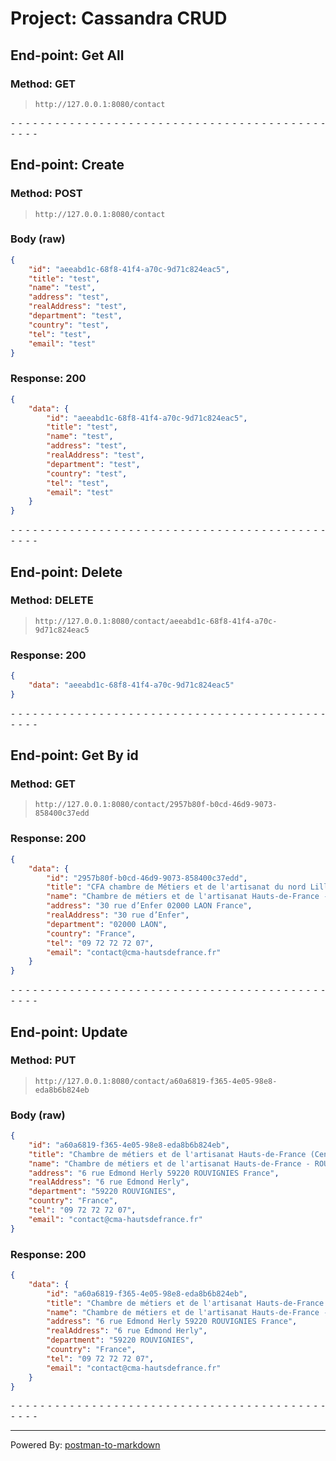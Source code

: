 # Project: Cassandra CRUD

## End-point: Get All
### Method: GET
>```
>http://127.0.0.1:8080/contact
>```

⁃ ⁃ ⁃ ⁃ ⁃ ⁃ ⁃ ⁃ ⁃ ⁃ ⁃ ⁃ ⁃ ⁃ ⁃ ⁃ ⁃ ⁃ ⁃ ⁃ ⁃ ⁃ ⁃ ⁃ ⁃ ⁃ ⁃ ⁃ ⁃ ⁃ ⁃ ⁃ ⁃ ⁃ ⁃ ⁃ ⁃ ⁃ ⁃ ⁃ ⁃ ⁃ ⁃ ⁃ ⁃ ⁃ ⁃

## End-point: Create
### Method: POST
>```
>http://127.0.0.1:8080/contact
>```
### Body (**raw**)

```json
{
    "id": "aeeabd1c-68f8-41f4-a70c-9d71c824eac5",
    "title": "test",
    "name": "test",
    "address": "test",
    "realAddress": "test",
    "department": "test",
    "country": "test",
    "tel": "test",
    "email": "test"
}
```

### Response: 200
```json
{
    "data": {
        "id": "aeeabd1c-68f8-41f4-a70c-9d71c824eac5",
        "title": "test",
        "name": "test",
        "address": "test",
        "realAddress": "test",
        "department": "test",
        "country": "test",
        "tel": "test",
        "email": "test"
    }
}
```


⁃ ⁃ ⁃ ⁃ ⁃ ⁃ ⁃ ⁃ ⁃ ⁃ ⁃ ⁃ ⁃ ⁃ ⁃ ⁃ ⁃ ⁃ ⁃ ⁃ ⁃ ⁃ ⁃ ⁃ ⁃ ⁃ ⁃ ⁃ ⁃ ⁃ ⁃ ⁃ ⁃ ⁃ ⁃ ⁃ ⁃ ⁃ ⁃ ⁃ ⁃ ⁃ ⁃ ⁃ ⁃ ⁃ ⁃

## End-point: Delete
### Method: DELETE
>```
>http://127.0.0.1:8080/contact/aeeabd1c-68f8-41f4-a70c-9d71c824eac5
>```
### Response: 200
```json
{
    "data": "aeeabd1c-68f8-41f4-a70c-9d71c824eac5"
}
```


⁃ ⁃ ⁃ ⁃ ⁃ ⁃ ⁃ ⁃ ⁃ ⁃ ⁃ ⁃ ⁃ ⁃ ⁃ ⁃ ⁃ ⁃ ⁃ ⁃ ⁃ ⁃ ⁃ ⁃ ⁃ ⁃ ⁃ ⁃ ⁃ ⁃ ⁃ ⁃ ⁃ ⁃ ⁃ ⁃ ⁃ ⁃ ⁃ ⁃ ⁃ ⁃ ⁃ ⁃ ⁃ ⁃ ⁃

## End-point: Get By id
### Method: GET
>```
>http://127.0.0.1:8080/contact/2957b80f-b0cd-46d9-9073-858400c37edd
>```
### Response: 200
```json
{
    "data": {
        "id": "2957b80f-b0cd-46d9-9073-858400c37edd",
        "title": "CFA chambre de Métiers et de l'artisanat du nord Lille : S'inscrire, Cursus, Formation ",
        "name": "Chambre de métiers et de l'artisanat Hauts-de-France - LAON",
        "address": "30 rue d’Enfer 02000 LAON France",
        "realAddress": "30 rue d’Enfer",
        "department": "02000 LAON",
        "country": "France",
        "tel": "09 72 72 72 07",
        "email": "contact@cma-hautsdefrance.fr"
    }
}
```


⁃ ⁃ ⁃ ⁃ ⁃ ⁃ ⁃ ⁃ ⁃ ⁃ ⁃ ⁃ ⁃ ⁃ ⁃ ⁃ ⁃ ⁃ ⁃ ⁃ ⁃ ⁃ ⁃ ⁃ ⁃ ⁃ ⁃ ⁃ ⁃ ⁃ ⁃ ⁃ ⁃ ⁃ ⁃ ⁃ ⁃ ⁃ ⁃ ⁃ ⁃ ⁃ ⁃ ⁃ ⁃ ⁃ ⁃

## End-point: Update
### Method: PUT
>```
>http://127.0.0.1:8080/contact/a60a6819-f365-4e05-98e8-eda8b6b824eb
>```
### Body (**raw**)

```json
{
    "id": "a60a6819-f365-4e05-98e8-eda8b6b824eb",
    "title": "Chambre de métiers et de l'artisanat Hauts-de-France (Centre de formation d’apprentis - Chambre de métiers et de l’artisanat du Nord) ",
    "name": "Chambre de métiers et de l'artisanat Hauts-de-France - ROUVIGNIES",
    "address": "6 rue Edmond Herly 59220 ROUVIGNIES France",
    "realAddress": "6 rue Edmond Herly",
    "department": "59220 ROUVIGNIES",
    "country": "France",
    "tel": "09 72 72 72 07",
    "email": "contact@cma-hautsdefrance.fr"
}
```

### Response: 200
```json
{
    "data": {
        "id": "a60a6819-f365-4e05-98e8-eda8b6b824eb",
        "title": "Chambre de métiers et de l'artisanat Hauts-de-France (Centre de formation d’apprentis - Chambre de métiers et de l’artisanat du Nord) ",
        "name": "Chambre de métiers et de l'artisanat Hauts-de-France - ROUVIGNIES",
        "address": "6 rue Edmond Herly 59220 ROUVIGNIES France",
        "realAddress": "6 rue Edmond Herly",
        "department": "59220 ROUVIGNIES",
        "country": "France",
        "tel": "09 72 72 72 07",
        "email": "contact@cma-hautsdefrance.fr"
    }
}
```


⁃ ⁃ ⁃ ⁃ ⁃ ⁃ ⁃ ⁃ ⁃ ⁃ ⁃ ⁃ ⁃ ⁃ ⁃ ⁃ ⁃ ⁃ ⁃ ⁃ ⁃ ⁃ ⁃ ⁃ ⁃ ⁃ ⁃ ⁃ ⁃ ⁃ ⁃ ⁃ ⁃ ⁃ ⁃ ⁃ ⁃ ⁃ ⁃ ⁃ ⁃ ⁃ ⁃ ⁃ ⁃ ⁃ ⁃
_________________________________________________
Powered By: [postman-to-markdown](https://github.com/bautistaj/postman-to-markdown/)
